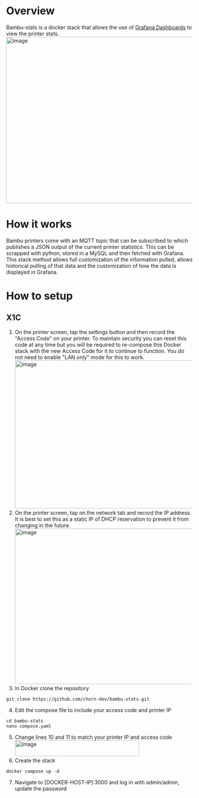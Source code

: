 # Overview
Bambu-stats is a docker stack that allows the use of [Grafana Dashboards](https://grafana.com/) to view the printer stats. 
<img width="690" height="450" alt="image" src="https://github.com/user-attachments/assets/a98b010a-8fbc-4047-ae7c-df9bf3f52ad8" />
# How it works
Bambu printers come with an MQTT topic that can be subscribed to which publishes a JSON output of the current printer statistics. This can be scrapped with python, stored in a MySQL and then fetched with Grafana. This stack method allows full customization of the information pulled, allows historical pulling of that data and the customization of how the data is displayed in Grafana.
# How to setup
  ## X1C
   1. On the printer screen, tap the settings button and then record the "Access Code" on your printer. To maintain security you can reset this code at any time but you will be required to re-compose this Docker stack with the new Access Code for it to continue to function. You do not need to enable "LAN only" mode for this to work.<br/>
    <img width="669" height="400" alt="image" src="https://github.com/user-attachments/assets/49ee9c1d-4eed-45bc-ab88-5edd3be6ad34" /><br/>
   2. On the printer screen, tap on the network tab and record the IP address. It is best to set this as a static IP of DHCP reservation to prevent it from changing in the future.<br/>
    <img width="695" height="420" alt="image" src="https://github.com/user-attachments/assets/f8f98d7f-8b75-4aee-b0fd-e011310b74a7" /><br/>
   3. In Docker clone the repository<br/>
   ```
   git clone https://github.com/chorn-dev/bambu-stats.git
   ```
   4. Edit the compose file to include your access code and printer IP 
  ```
  cd bambu-stats
  nano compose.yaml
  ```
  5. Change lines 10 and 11 to match your printer IP and access code<br/>
<img width="335" height="43" alt="image" src="https://github.com/user-attachments/assets/af618af0-d110-4b43-a7e4-e2ae5d1e980e" /><br/>
  6. Create the stack<br/>
  ```
  docker compose up -d
  ```
  7. Navigate to [DOCKER-HOST-IP]:3000 and log in with admin/admin, update the password<br/>



